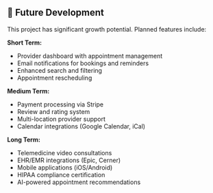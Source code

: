 ## 🚀 Future Development

This project has significant growth potential. Planned features include:

**Short Term:**
- Provider dashboard with appointment management
- Email notifications for bookings and reminders
- Enhanced search and filtering
- Appointment rescheduling

**Medium Term:**
- Payment processing via Stripe
- Review and rating system
- Multi-location provider support
- Calendar integrations (Google Calendar, iCal)

**Long Term:**
- Telemedicine video consultations
- EHR/EMR integrations (Epic, Cerner)
- Mobile applications (iOS/Android)
- HIPAA compliance certification
- AI-powered appointment recommendations